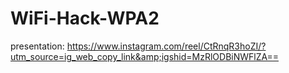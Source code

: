 # WiFi-Hack-WPA2
presentation: https://www.instagram.com/reel/CtRnqR3hoZI/?utm_source=ig_web_copy_link&amp;igshid=MzRlODBiNWFlZA==
